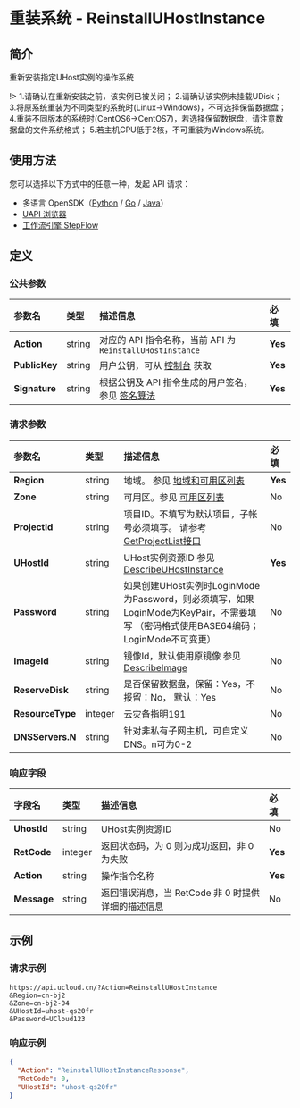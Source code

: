 # 重装系统 - ReinstallUHostInstance

## 简介

重新安装指定UHost实例的操作系统



!> 1.请确认在重新安装之前，该实例已被关闭； 2.请确认该实例未挂载UDisk； 3.将原系统重装为不同类型的系统时(Linux-&gt;Windows)，不可选择保留数据盘； 4.重装不同版本的系统时(CentOS6-&gt;CentOS7)，若选择保留数据盘，请注意数据盘的文件系统格式； 5.若主机CPU低于2核，不可重装为Windows系统。

## 使用方法

您可以选择以下方式中的任意一种，发起 API 请求：
- 多语言 OpenSDK（[Python](https://github.com/ucloud/ucloud-sdk-python3) / [Go](https://github.com/ucloud/ucloud-sdk-go) / [Java](https://github.com/ucloud/ucloud-sdk-java)）
- [UAPI 浏览器](https://console.ucloud.cn/uapi/detail?id=ReinstallUHostInstance)
- [工作流引擎 StepFlow](https://console.ucloud.cn/stepflow/manage/)

## 定义

### 公共参数

| 参数名 | 类型 | 描述信息 | 必填 |
|:---|:---|:---|:---|
| **Action**     | string  | 对应的 API 指令名称，当前 API 为 `ReinstallUHostInstance`                        | **Yes** |
| **PublicKey**  | string  | 用户公钥，可从 [控制台](https://console.ucloud.cn/uapi/apikey) 获取                                             | **Yes** |
| **Signature**  | string  | 根据公钥及 API 指令生成的用户签名，参见 [签名算法](api/summary/signature.md)  | **Yes** |

### 请求参数

| 参数名 | 类型 | 描述信息 | 必填 |
|:---|:---|:---|:---|
| **Region** | string | 地域。 参见 [地域和可用区列表](api/summary/regionlist) |**Yes**|
| **Zone** | string | 可用区。参见 [可用区列表](api/summary/regionlist) |No|
| **ProjectId** | string | 项目ID。不填写为默认项目，子帐号必须填写。 请参考[GetProjectList接口](api/summary/get_project_list) |No|
| **UHostId** | string | UHost实例资源ID 参见 [DescribeUHostInstance](api/uhost-api/describe_uhost_instance) |**Yes**|
| **Password** | string | 如果创建UHost实例时LoginMode为Password，则必须填写，如果LoginMode为KeyPair，不需要填写 （密码格式使用BASE64编码；LoginMode不可变更） |No|
| **ImageId** | string | 镜像Id，默认使用原镜像 参见 [DescribeImage](api/uhost-api/describe_image) |No|
| **ReserveDisk** | string | 是否保留数据盘，保留：Yes，不报留：No， 默认：Yes |No|
| **ResourceType** | integer | 云灾备指明191 |No|
| **DNSServers.N** | string | 针对非私有子网主机，可自定义DNS。n可为0-2 |No|

### 响应字段

| 字段名 | 类型 | 描述信息 | 必填 |
|:---|:---|:---|:---|
| **UhostId** | string | UHost实例资源ID |No|
| **RetCode** | integer | 返回状态码，为 0 则为成功返回，非 0 为失败 |**Yes**|
| **Action** | string | 操作指令名称 |**Yes**|
| **Message** | string | 返回错误消息，当 RetCode 非 0 时提供详细的描述信息 |No|




## 示例

### 请求示例
    
```
https://api.ucloud.cn/?Action=ReinstallUHostInstance
&Region=cn-bj2
&Zone=cn-bj2-04
&UHostId=uhost-qs20fr
&Password=UCloud123
```

### 响应示例
    
```json
{
  "Action": "ReinstallUHostInstanceResponse",
  "RetCode": 0,
  "UHostId": "uhost-qs20fr"
}
```




